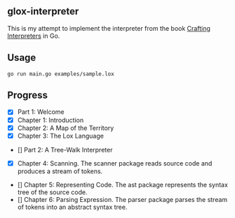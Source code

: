 glox-interpreter
- 

This is my attempt to implement the interpreter from the book [Crafting Interpreters](https://craftinginterpreters.com/) in Go.

## Usage

```go run main.go examples/sample.lox```

## Progress
- [x] Part 1: Welcome
- [x] Chapter 1: Introduction
- [x] Chapter 2: A Map of the Territory
- [x] Chapter 3: The Lox Language
- [] Part 2: A Tree-Walk Interpreter
- [x] Chapter 4: Scanning. The scanner package reads source code and produces a stream of tokens.
- [] Chapter 5: Representing Code. The ast package represents the syntax tree of the source code.
- [] Chapter 6: Parsing Expression. The parser package parses the stream of tokens into an abstract syntax tree.
